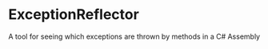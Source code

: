 ExceptionReflector
==================

A tool for seeing which exceptions are thrown by methods in a C# Assembly